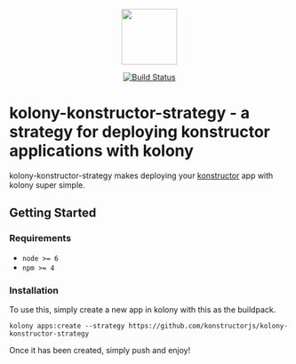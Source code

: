 <p align="center"><a href="https://konstructor.js.org" target="_blank"><img width="100"src="https://konstructor.js.org/assets/static/images/konstructor.png"></a></p>
<p align="center">
  <a href="https://travis-ci.org/konstructorjs/kolony-konstructor-strategy"><img src="https://img.shields.io/travis/konstructorjs/kolony-konstructor-strategy.svg" alt="Build Status"></a>
</p>

# kolony-konstructor-strategy - a strategy for deploying konstructor applications with kolony
kolony-konstructor-strategy makes deploying your  [konstructor](https://github.com/konstructorjs/konstructor) app with kolony super simple.

## Getting Started

### Requirements
- `node >= 6`
- `npm >= 4`

### Installation
To use this, simply create a new app in kolony with this as the buildpack.
```
kolony apps:create --strategy https://github.com/konstructorjs/kolony-konstructor-strategy
```

Once it has been created, simply push and enjoy!
